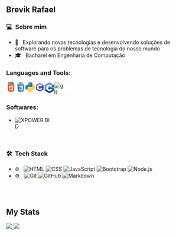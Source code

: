 

## Brevik Rafael
### 💻 &nbsp;Sobre mim
- 🤔 &nbsp; Explorando novas tecnologias e desenvolvendo soluções de software para os problemas de tecnologia do nosso mundo
- 🎓 &nbsp; Bacharel em Engenharia de Computação


### Languages and Tools:
<a href="https://www.w3.org/html/" target="_blank"><img align="left" alt="HTML5" width="26px" src="https://raw.githubusercontent.com/github/explore/80688e429a7d4ef2fca1e82350fe8e3517d3494d/topics/html/html.png" /></a>

<a href="https://www.w3schools.com/css/" target="_blank"><img align="left" alt="CSS3" width="26px" src="https://raw.githubusercontent.com/github/explore/80688e429a7d4ef2fca1e82350fe8e3517d3494d/topics/css/css.png" /></a>

<a href="https://www.python.org" target="_blank"> <img align="left" alt="Python" width="26px" src="https://github.com/Aakarsh-B/trying-repos/blob/master/python-5.svg?raw=true"/> </a>

<a href="https://www.cprogramming.com/" target="_blank"> <img align="left" alt="C" width="26px" src="https://github.com/Aakarsh-B/trying-repos/blob/master/c-programming.png"/> </a>

<a href="https://www.w3schools.com/cpp/" target="_blank"> <img align="left" alt="C++" width="26px" src="https://github.com/Aakarsh-B/trying-repos/blob/master/c++.png"/> </a>

<a href="https://git-scm.com/" target="_blank"> <img align="left" alt="git" width="26px" src="https://www.vectorlogo.zone/logos/git-scm/git-scm-icon.svg"/> </a>
<img align="left" alt="GitHub" width="26px" src="https://github.com/Aakarsh-B/trying-repos/blob/master/github.svg" />

<br />
<br />
  
### Softwares:

- POWER BI &nbsp; <a href="https://powerbi.microsoft.com/pt-br/" target="_blank"> <img align="left" alt="XD" width="26px" src="https://encrypted-tbn0.gstatic.com/images?q=tbn:ANd9GcRp-NPxTKSYHlcsKOOzB_EvTHkYsMM9J4jDBQ&usqp=CAU"/> </a> 

<br />
<br />

### 🛠 &nbsp;Tech Stack
- 🌐 &nbsp;
  ![HTML](https://img.shields.io/badge/-HTML-333333?style=flat&logo=HTML5)
  ![CSS](https://img.shields.io/badge/-CSS-333333?style=flat&logo=CSS3&logoColor=1572B6)
  ![JavaScript](https://img.shields.io/badge/-JavaScript-333333?style=flat&logo=javascript)
  ![Bootstrap](https://img.shields.io/badge/-Bootstrap-333333?style=flat&logo=bootstrap&logoColor=563D7C)
  ![Node.js](https://img.shields.io/badge/-Node.js-333333?style=flat&logo=node.js)
- ⚙️ &nbsp;
  ![Git](https://img.shields.io/badge/-Git-333333?style=flat&logo=git)
  ![GitHub](https://img.shields.io/badge/-GitHub-333333?style=flat&logo=github)
  ![Markdown](https://img.shields.io/badge/-Markdown-333333?style=flat&logo=markdown)

<br />
<br />

## My Stats
<p>
<a href="https://github.com/brevik">
  <img height="180em" src="https://github-readme-stats.vercel.app/api?username=brevik&show_icons=true&theme=radical" />
  <img height="180em" src="https://github-readme-stats-eight-theta.vercel.app/api/top-langs/?username=brevik&theme=radical&layout=compact&exclude_lang=java+r" />
</a>
</p>

<br />
<br />

